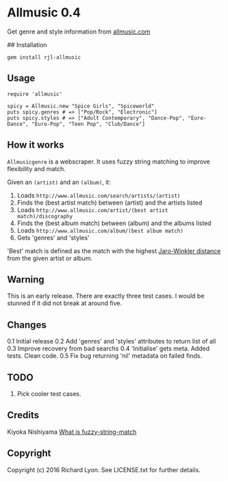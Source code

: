 # Allmusic 0.4

Get genre and style information from [allmusic.com](http://www.allmusic.com)

## Installation

    gem install rjl-allmusic

## Usage

    require 'allmusic'

    spicy = Allmusic.new "Spice Girls", "Spiceworld"
    puts spicy.genres # => ["Pop/Rock", "Electronic"]
    puts spicy.styles # => ["Adult Contemporary", "Dance-Pop", "Euro-Dance", "Euro-Pop", "Teen Pop", "Club/Dance"]

## How it works

`Allmusicgenre` is a webscraper. It uses fuzzy string matching to improve flexibility and match.

Given an `(artist)` and an `(album)`, it:

1. Loads `http://www.allmusic.com/search/artists/(artist)`
2. Finds the (best artist match) between (artist) and the artists listed
3. Loads `http://www.allmusic.com/artist/(best artist match)/discography`
4. Finds the (best album match) between (album) and the albums listed
5. Loads `http://www.allmusic.com/album/(best album match)`
6. Gets 'genres' and 'styles'

'Best' match is defined as the match with the highest [Jaro-Winkler distance](https://en.wikipedia.org/wiki/Jaro–Winkler_distance) from the given artist or album.

## Warning

This is an early release. There are exactly three test cases. I would be stunned if it did not break at around five.

## Changes

0.1 Initial release
0.2 Add 'genres' and 'styles' attributes to return list of all
0.3 Improve recovery from bad searchs
0.4 'Initialise' gets meta. Added tests. Clean code.
0.5 Fix bug returning 'nil' metadata on failed finds.

## TODO

1. Pick cooler test cases.

## Credits

Kiyoka Nishiyama [What is fuzzy-string-match](https://github.com/kiyoka/fuzzy-string-match)

## Copyright

Copyright (c) 2016 Richard Lyon. See LICENSE.txt for
further details.

